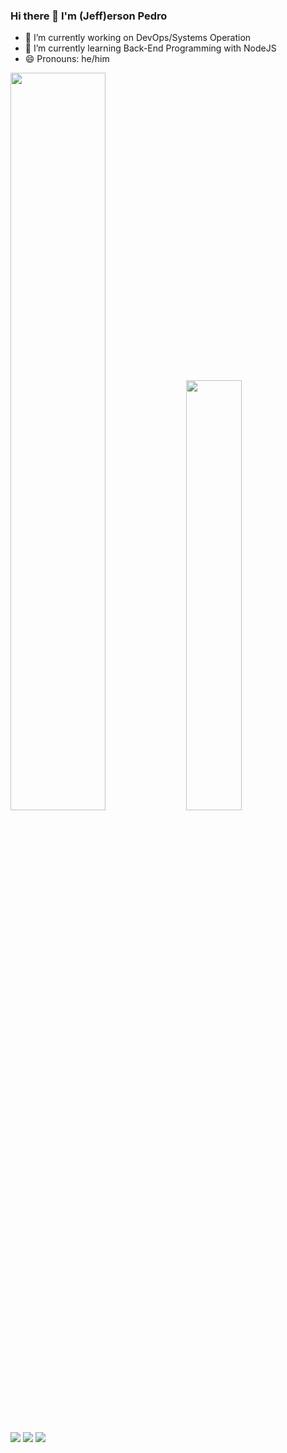 ### Hi there 👋 I'm (Jeff)erson Pedro

- 🔭 I’m currently working on DevOps/Systems Operation
- 🌱 I’m currently learning Back-End Programming with NodeJS
- 😄 Pronouns: he/him

<!-- [![Jefferson's GitHub Stats](https://github-readme-stats.vercel.app/api?username=jeff-pedro&show_icons=true&bg_color=00000000&theme=gruvbox)](https://github.com/jeff-pedro/github-readme-stats)
[![Top Langs](https://github-readme-stats.vercel.app/api/top-langs/?username=jeff-pedro&show_icons=true&bg_color=00000000&theme=gruvbox&layout=compact)](https://github.com/jeff-pedro/github-readme-stats) -->

<div class='container'>
<img style="height: auto; width: 55%;" class="img" src="https://github-readme-stats.vercel.app/api?username=jeff-pedro&show_icons=true&bg_color=00000000&theme=gruvbox" />
<img style="height: auto; width: 42%;" class="img" src="https://github-readme-stats.vercel.app/api/top-langs/?username=jeff-pedro&show_icons=true&langs_count=6&bg_color=00000000&theme=gruvbox&layout=compact" /></div>
</div>
  
##

<div> 
 <a href="https://discord.gg/jeffersonsantos#5455" target="_blank"><img src="https://img.shields.io/badge/Discord-7289DA?style=for-the-badge&logo=discord&logoColor=white" target="_blank"></a> 
  <a href = "mailto:jeffersonpedro89@gmail.com"><img src="https://img.shields.io/badge/-Gmail-%23333?style=for-the-badge&logo=gmail&logoColor=white" target="_blank"></a>
  <a href="https://www.linkedin.com/in/jeffersonpedro/" target="_blank"><img src="https://img.shields.io/badge/-LinkedIn-%230077B5?style=for-the-badge&logo=linkedin&logoColor=white" target="_blank"></a> 
</div>
